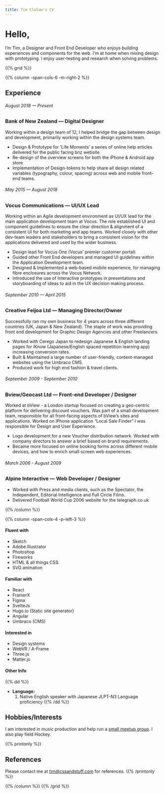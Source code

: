 ```yaml
---
title: Tim Clulow's CV
---
```


# Hello,

I’m Tim, a Designer and Front End Developer who enjoys building experiences and components for the web. I'm at home when mixing design with prototyping. I enjoy user-testing and research when solving problems.

{{% grid %}}

{{% column -span-cols-6 -m-right-2 %}}

## Experience

###### _August 2018 — Present_

### Bank of New Zealand — Digital Designer

Working within a design team of 12, I helped bridge the gap between design and development, primarily working within the design systems team.

- Design & Prototype for ‘Life Moments’ a series of online help articles delivered for the public facing bnz website.
- Re-design of the overview screens for both the iPhone & Android app store
- Implementation of Design-tokens to help share all design related variables (typography, colour, spacing) across web and mobile front-end teams.

###### _May 2015 — August 2018_

### Vocus Communications — UI/UX Lead

Working within an Agile development environment as UI/UX lead for the main application development team at Vocus. The role established UI and component guidelines to ensure the clear direction & alignment of a consistent UI for both marketing and app teams. Worked closely with other dev-team leaders and stakeholders to bring a consistent vision for the applications delivered and used by the wider business.

- Design lead for Vocus One (Vocus’ premier customer portal)
- Guided other Front End developers and managed UI guidelines within the Application Development team.
- Designed & Implemented a web-based mobile experience, for managing fibre enclosures across the Vocus Network.
- Introduced the use of Interactive prototypes in presentations and storyboarding of ideas to aid in the UX decision making process.

###### _September 2010 — April 2015_

### Creative Feijoa Ltd — Managing Director/Owner

Successfully ran my own business for 4 years across three different countries (UK, Japan & New Zealand). The staple of work was providing front end development for Graphic Design Agencies and other Freelancers.

- Worked with Cerego Japan to redesign Japanese & English landing pages for iKnow (Japanese/English spaced repetition learning app) increasing conversion rates.
- Built & Maintained a large number of user-friendly, content-managed websites using the Umbraco CMS.
- Produced work for high end fashion & travel clients.

###### _September 2009 - September 2010_

### Bview/Geocast Ltd — Front-end Developer / Designer

Worked at bView - a London startup focused on creating a geo-centric platform for delivering discount vouchers. Was part of a small development team, responsible for all front-facing aspects of bView’s sites and applications.
Worked on iPhone application “Local Sale Finder” I was responsible for Design and User Experience.

- Logo development for a new Voucher distribution network. Worked with company directors to answer a brief based on brand requirements.
- Became more focused on online booking forms across different mobile devices, and how to enrich small screen web experiences.

###### _March 2006 - August 2009_

### Alpine Interactive — Web Developer / Designer

- Worked with Press and media clients, such as the Spectator, the Independent, Editorial Intelligence and Full Circle Films.
- Delivered Football World Cup 2006 website for the telegraph.co.uk

{{% /column %}}

{{% column -span-cols-4 -p-left-3 %}}

#### Fluent with

- Sketch
- Adobe Illustrator
- Photoshop
- Fireworks
- HTML & all things CSS
- SVG animation

#### Familiar with

- React
- FramerX
- Figma
- SvelteJs
- Hugo.io (Static site generator)
- Angular
- Umbraco (CMS)

#### Interested in

- Design systems
- WebVR / A-Frame
- Three.js
- Matter.js

#### Other Info

{{% dd %}}

- **Language:**
  1. Native English speaker with Japanese JLPT-N3 Language proficiency
     {{% /dd %}}

## Hobbies/Interests

I am interested in music production and help run a [small meetup group](https://www.meetup.com/Music-Production-Geeks/). I also play field Hockey.

{{% printonly %}}

## References

Please contact me at [tim@cssandstuff.com](mailto:tim@cssandstuff.com) for references.
{{% /printonly %}}

{{% /column %}}
{{% /grid %}}
